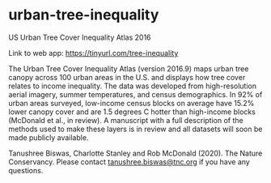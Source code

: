 # urban-tree-inequality
US Urban Tree Cover Inequality Atlas 2016

Link to web app: https://tinyurl.com/tree-inequality

The Urban Tree Cover Inequality Atlas (version 2016.9) maps urban tree canopy across 100 urban areas in the U.S. and displays how tree cover relates to income inequality. The data was developed from high-resolution aerial imagery, summer temperatures, and census demographics. In 92% of urban areas surveyed, low-income census blocks on average have 15.2% lower canopy cover and are 1.5 degrees C hotter than high-income blocks (McDonald et al., in review). A manuscript with a full description of the methods used to make these layers is in review and all datasets will soon be made publicly available.

Tanushree Biswas, Charlotte Stanley and Rob McDonald (2020). The Nature Conservancy. Please contact tanushree.biswas@tnc.org if you have any questions.
